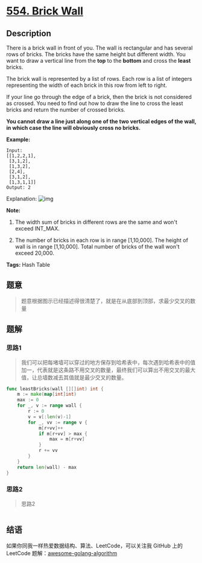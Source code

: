 # [554. Brick Wall][title]

## Description

There is a brick wall in front of you. The wall is rectangular and has several rows of bricks. The bricks have the same height but different width. You want to draw a vertical line from the **top** to the **bottom** and cross the **least** bricks.

The brick wall is represented by a list of rows. Each row is a list of integers representing the width of each brick in this row from left to right.

If your line go through the edge of a brick, then the brick is not considered as crossed. You need to find out how to draw the line to cross the least bricks and return the number of crossed bricks.

**You cannot draw a line just along one of the two vertical edges of the wall, in which case the line will obviously cross no bricks.**

**Example:**

```
Input:
[[1,2,2,1],
 [3,1,2],
 [1,3,2],
 [2,4],
 [3,1,2],
 [1,3,1,1]]
Output: 2
```

Explanation:
![img](https://leetcode.com/static/images/problemset/brick_wall.png)



**Note:**

1. The width sum of bricks in different rows are the same and won't exceed INT_MAX.

2. The number of bricks in each row is in range [1,10,000]. The height of wall is in range [1,10,000]. Total number of bricks of the wall won't exceed 20,000.

**Tags:** Hash Table

## 题意
>题意根据图示已经描述得很清楚了，就是在从底部到顶部，求最少交叉的数量

## 题解

### 思路1
>我们可以把每堵墙可以穿过的地方保存到哈希表中，每次遇到哈希表中的值加一，代表就是这条路不用交叉的数量，最终我们可以算出不用交叉的最大值，让总墙数减去其值就是最少交叉的数量。

```go
func leastBricks(wall [][]int) int {
	m := make(map[int]int)
	max := 0
	for _, v := range wall {
		r := 0
		v = v[:len(v)-1]
		for _, vv := range v {
			m[r+vv]++
			if m[r+vv] > max {
				max = m[r+vv]
			}
			r += vv
		}
	}
	return len(wall) - max
}

```

### 思路2
> 思路2
```go

```

## 结语

如果你同我一样热爱数据结构、算法、LeetCode，可以关注我 GitHub 上的 LeetCode 题解：[awesome-golang-algorithm][me]

[title]: https://leetcode.com/problems/brick-wall/description/
[me]: https://github.com/Golang-Solutions/awesome-golang-algorithm
